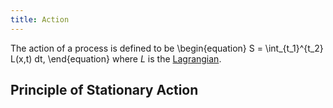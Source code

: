 ```yaml
---
title: Action
---
```


The action of a process is defined to be
\begin{equation}
	S = \int_{t_1}^{t_2} L(x,t) dt,
\end{equation}
where $L$ is the [Lagrangian](lagrangian_mechanics.html)[](lagrangian_mechanics.md).

## Principle of Stationary Action
<div style="display:none">$\nextSection$</div>
